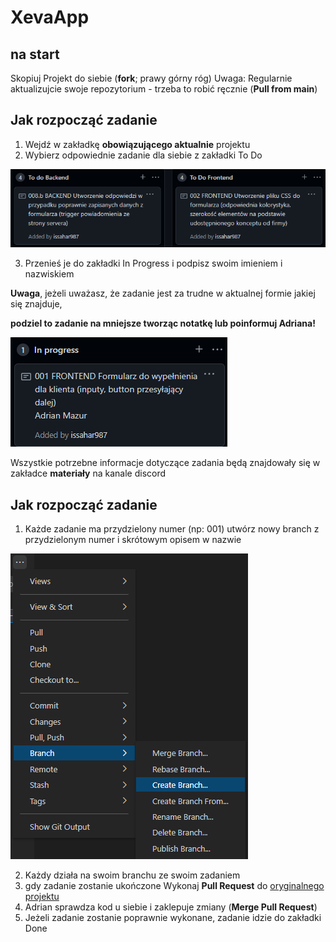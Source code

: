 ﻿# XevaApp

## **na start**
 Skopiuj Projekt do siebie (**fork**; prawy górny róg)
 Uwaga: Regularnie aktualizujcie swoje repozytorium - trzeba to robić ręcznie (**Pull from main**)

## Jak rozpocząć zadanie
 1. Wejdź w zakładkę **obowiązującego aktualnie** projektu
 2. Wybierz odpowiednie zadanie dla siebie z zakładki To Do

 ![To_Do](/images/ToDoGit.png)

 3. Przenieś je do zakładki In Progress i podpisz swoim imieniem i nazwiskiem

  **Uwaga**, jeżeli uważasz, że zadanie jest za trudne w aktualnej formie jakiej się znajduje,

  **podziel to zadanie na mniejsze tworząc notatkę lub poinformuj Adriana!**


 ![In_Progress](/images/InProgressGit.png)

 Wszystkie potrzebne informacje dotyczące zadania będą znajdowały się w zakładce **materiały** na kanale discord

## Jak rozpocząć zadanie
 1. Każde zadanie ma przydzielony numer (np: 001) utwórz nowy branch z przydzielonym numer i skrótowym opisem w nazwie

 ![New_Branch](/images/NewBranch.png)
 
 2. Każdy działa na swoim branchu ze swoim zadaniem
 3. gdy zadanie zostanie ukończone Wykonaj **Pull Request** do [oryginalnego projektu](https://github.com/issahar987/XevaApp)
 4. Adrian sprawdza kod u siebie i zaklepuje zmiany (**Merge Pull Request**)
 5. Jeżeli zadanie zostanie poprawnie wykonane, zadanie idzie do zakładki Done
